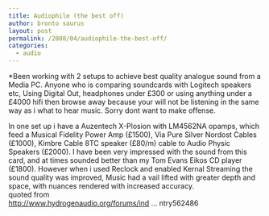 ```yaml
---
title: Audiophile (the best off)
author: bronto saurus
layout: post
permalink: /2008/04/audiophile-the-best-off/
categories:
  - audio
---
```

*Been working with 2 setups to achieve best quality analogue sound from a Media PC. Anyone who is comparing soundcards with Logitech speakers etc, Using Digital Out, headphones under £300 or using anything under a £4000 hifi then browse away because your will not be listening in the same way as i what to hear music. Sorry dont want to make offense.</p> 

In one set up i have a Auzentech X-Plosion with LM4562NA opamps, which feed a Musical Fidelity Power Amp (£1500), Via Pure Silver Nordost Cables (£1000), Kimbre Cable 8TC speaker (£80/m) cable to Audio Physic Speakers (£2000). I have been very impressed with the sound from this card, and at times sounded better than my Tom Evans Eikos CD player (£1800). However when i used Reclock and enabled Kernal Streaming the sound quality was improved, Music had a vail lifted with greater depth and space, with nuances rendered with increased accuracy.</i>  
quoted from  
<a href="http://www.hydrogenaudio.org/forums/index.php?showtopic=62996&#038;st=0&#038;gopid=562486&#038;#entry562486" target="_blank" >http://www.hydrogenaudio.org/forums/ind &#8230; ntry562486</a>